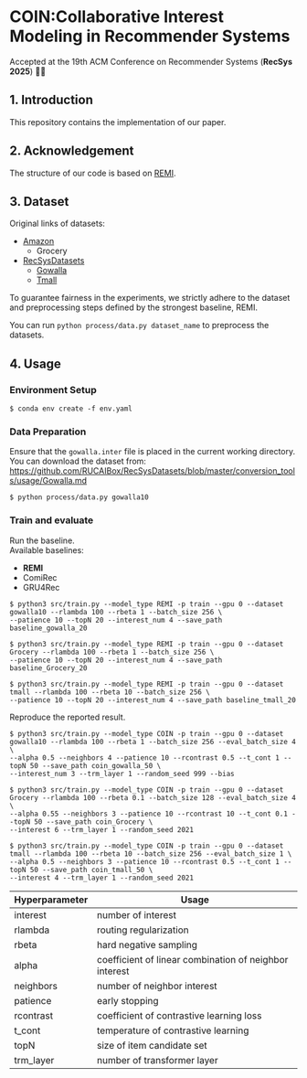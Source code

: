 # COIN:Collaborative Interest Modeling in Recommender Systems
Accepted at the 19th ACM Conference on Recommender Systems (**RecSys 2025**) 🎉📢

## 1. Introduction

This repository contains the implementation of our paper.

## 2. Acknowledgement

The structure of our code is based on [REMI](https://github.com/Tokkiu/REMI).

## 3. Dataset 
Original links of datasets:
- [Amazon](http://jmcauley.ucsd.edu/data/amazon/index.html)
  - Grocery 
- [RecSysDatasets](https://github.com/RUCAIBox/RecSysDatasets)
  - [Gowalla](https://snap.stanford.edu/data/loc-gowalla.html)
  - [Tmall](https://tianchi.aliyun.com/dataset/53)

To guarantee fairness in the experiments, we strictly adhere to the dataset and preprocessing steps defined by the strongest baseline, REMI.

You can run `python process/data.py dataset_name` to preprocess the datasets.

## 4. Usage

### Environment Setup
```
$ conda env create -f env.yaml
```
### Data Preparation
Ensure that the `gowalla.inter` file is placed in the current working directory.  
You can download the dataset from: https://github.com/RUCAIBox/RecSysDatasets/blob/master/conversion_tools/usage/Gowalla.md
```
$ python process/data.py gowalla10
```

### Train and evaluate
Run the baseline.\
Available baselines:
- **REMI**
- ComiRec
- GRU4Rec

```
$ python3 src/train.py --model_type REMI -p train --gpu 0 --dataset gowalla10 --rlambda 100 --rbeta 1 --batch_size 256 \
--patience 10 --topN 20 --interest_num 4 --save_path baseline_gowalla_20 

$ python3 src/train.py --model_type REMI -p train --gpu 0 --dataset Grocery --rlambda 100 --rbeta 1 --batch_size 256 \
--patience 10 --topN 20 --interest_num 4 --save_path baseline_Grocery_20 

$ python3 src/train.py --model_type REMI -p train --gpu 0 --dataset tmall --rlambda 100 --rbeta 10 --batch_size 256 \
--patience 10 --topN 20 --interest_num 4 --save_path baseline_tmall_20 

```

Reproduce the reported result.
```
$ python3 src/train.py --model_type COIN -p train --gpu 0 --dataset gowalla10 --rlambda 100 --rbeta 1 --batch_size 256 --eval_batch_size 4 \
--alpha 0.5 --neighbors 4 --patience 10 --rcontrast 0.5 --t_cont 1 --topN 50 --save_path coin_gowalla_50 \
--interest_num 3 --trm_layer 1 --random_seed 999 --bias

$ python3 src/train.py --model_type COIN -p train --gpu 0 --dataset Grocery --rlambda 100 --rbeta 0.1 --batch_size 128 --eval_batch_size 4 \
--alpha 0.55 --neighbors 3 --patience 10 --rcontrast 10 --t_cont 0.1 --topN 50 --save_path coin_Grocery \
--interest 6 --trm_layer 1 --random_seed 2021

$ python3 src/train.py --model_type COIN -p train --gpu 0 --dataset tmall --rlambda 100 --rbeta 10 --batch_size 256 --eval_batch_size 1 \
--alpha 0.5 --neighbors 3 --patience 10 --rcontrast 0.5 --t_cont 1 --topN 50 --save_path coin_tmall_50 \
--interest 4 --trm_layer 1 --random_seed 2021
```
| Hyperparameter | Usage | 
| -------- | -------- | 
| interest | number of interest|
| rlambda  | routing regularization   |
| rbeta    | hard negative sampling|
| alpha    | coefficient of linear combination of neighbor interest|
| neighbors    | number of neighbor interest |
| patience    | early stopping  |
| rcontrast    | coefficient of contrastive learning loss|
| t_cont    | temperature of contrastive learning  |
| topN    | size of item candidate set  |
| trm_layer    | number of transformer layer  |

